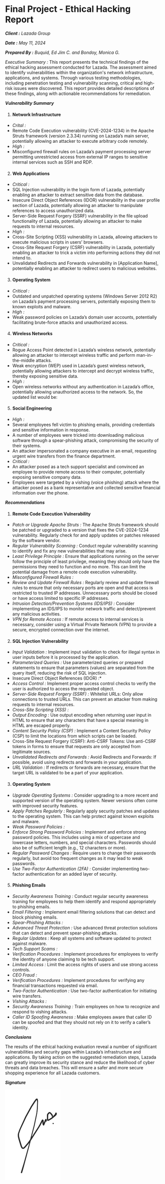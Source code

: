 # Final Project - Ethical Hacking Report
_**Client :**_ *Lazada Group*

_**Date :**_ *May 11, 2024*

_**Prepared By :**_ *Buquid, Ed Jim C. and Bondoy, Monica G.*

_*Executive Summary :*_ This report presents the technical findings of the ethical hacking assessment
conducted for Lazada. The assessment aimed to identify vulnerabilities within the
organization's network infrastructure, applications, and systems. Through various testing methodologies,
including penetration testing and vulnerability scanning, critical and high-risk issues were discovered.
This report provides detailed descriptions of these findings, along with actionable recommendations for
remediation.

_**Vulnerability Summary**_
1.  #### Network Infrastructure ####

* *Crital :*
* Remote Code Execution vulnerability (CVE-2024-1234) in the Apache Struts framework (version 2.3.34) running on Lazada’s main server, potentially allowing an attacker to execute arbitrary code remotely.
* *High :*
* Misconfigured firewall rules on Lazada’s payment processing server permitting unrestricted access from external IP ranges to sensitive internal services such as SSH and RDP.

2.  #### Web Applications ####
   
* *Critical :*
* SQL Injection vulnerability in the login form of Lazada, potentially enabling an attacker to extract sensitive data from the database.
* Insecure Direct Object References (IDOR) vulnerability in the user profile section of Lazada, potentially allowing an attacker to manipulate references to access unauthorized data.
* Server-Side Request Forgery (SSRF) vulnerability in the file upload functionality of Lazada, potentially allowing an attacker to make requests to internal resources.
* *High :*
* Cross-Site Scripting (XSS) vulnerability in Lazada, allowing attackers to execute malicious scripts in users’ browsers.
* Cross-Site Request Forgery (CSRF) vulnerability in Lazada, potentially enabling an attacker to trick a victim into performing actions they did not intend to.
* Unvalidated Redirects and Forwards vulnerability in [Application Name], potentially enabling an attacker to redirect users to malicious websites.



3.  #### Operating System ####

* *Critical :*
* Outdated and unpatched operating systems (Windows Server 2012 R2) on Lazada’s payment processing servers, potentially exposing them to known exploits and malware.
* *High :*
*  Weak password policies on Lazada’s domain user accounts, potentially facilitating brute-force attacks and unauthorized access.


4.  #### Wireless Networks ####

* *Critical :*
* Rogue Access Point detected in Lazada’s wireless network, potentially allowing an attacker to intercept wireless traffic and perform man-in-the-middle attacks.
* Weak encryption (WEP) used in Lazada’s guest wireless network, potentially allowing attackers to intercept and decrypt wireless traffic, thereby exposing sensitive data.
* *High :*
* Open wireless networks without any authentication in Lazada’s office, potentially allowing unauthorized access to the network.
So, the updated list would be:

5.  #### Social Engineering ####

* *High :*
* Several employees fell victim to phishing emails, providing credentials and sensitive information in response.
* A number of employees were tricked into downloading malicious software through a spear-phishing attack, compromising the security of their systems.
* An attacker impersonated a company executive in an email, requesting urgent wire transfers from the finance department.
* *Critical :*
* An attacker posed as a tech support specialist and convinced an employee to provide remote access to their computer, potentially exposing sensitive company data.
* Employees were targeted by a vishing (voice phishing) attack where the attacker posed as a bank representative and collected sensitive financial information over the phone.
   
_**Recommendations**_

1. #### Remote Code Execution Vulnerability ####
   
* *Patch or Upgrade Apache Struts :* The Apache Struts framework should be patched or upgraded to a version that fixes the CVE-2024-1234 vulnerability. Regularly check for and apply updates or patches released by the software vendor.
* *Regular Vulnerability Scanning :* Conduct regular vulnerability scanning to identify and fix any new vulnerabilities that may arise.
* *Least Privilege Principle :* Ensure that applications running on the server follow the principle of least privilege, meaning they should only have the permissions they need to function and no more. This can limit the potential damage from a remote code execution vulnerability.
* *Misconfigured Firewall Rules :*
* *Review and Update Firewall Rules :* Regularly review and update firewall rules to ensure that only necessary ports are open and that access is restricted to trusted IP addresses. Unnecessary ports should be closed or have access limited to specific IP addresses.
* *Intrusion Detection/Prevention Systems (IDS/IPS) :* Consider implementing an IDS/IPS to monitor network traffic and detect/prevent any malicious activities.
* *VPN for Remote Access :* If remote access to internal services is necessary, consider using a Virtual Private Network (VPN) to provide a secure, encrypted connection over the internet.

2.  #### SQL Injection Vulnerability ####

* *Input Validation :* Implement input validation to check for illegal syntax in user inputs before it is processed by the application.
* *Parameterized Queries :* Use parameterized queries or prepared statements to ensure that parameters (values) are separated from the query itself, reducing the risk of SQL injection.
* Insecure Direct Object References (IDOR) :*
* *Access Control :*  Implement proper access control checks to verify the user is authorized to access the requested object.
* *Server-Side Request Forgery (SSRF) :* Whitelist URLs: Only allow connections to trusted URLs. This can prevent an attacker from making requests to internal resources.
* *Cross-Site Scripting (XSS) :*
* *Output Encoding :* Use output encoding when returning user input in HTML to ensure that any characters that have a special meaning in HTML are escaped properly.
* *Content Security Policy (CSP) :* Implement a Content Security Policy (CSP) to limit the locations from which scripts can be loaded.
* Cross-Site Request Forgery (CSRF): Anti-CSRF Tokens: Use anti-CSRF tokens in forms to ensure that requests are only accepted from legitimate sources.
* *Unvalidated Redirects and Forwards :* Avoid Redirects and Forwards: If possible, avoid using redirects and forwards in your application.
* *URL Validation :* If redirects or forwards are necessary, ensure that the target URL is validated to be a part of your application.

3.  #### Operating System ####
   
* *Upgrade Operating Systems :* Consider upgrading to a more recent and supported version of the operating system. Newer versions often come with improved security features.
*  *Apply Patches Regularly :* Regularly apply security patches and updates to the operating system. This can help protect against known exploits and malware.
* *Weak Password Policies :*
* *Enforce Strong Password Policies :* Implement and enforce strong password policies. This includes using a mix of uppercase and lowercase letters, numbers, and special characters. Passwords should also be of sufficient length (e.g., 12 characters or more).
* *Regular Password Changes :* Require users to change their passwords regularly, but avoid too frequent changes as it may lead to weak passwords.
* *Use Two-Factor Authentication (2FA) :* Consider implementing two-factor authentication for an added layer of security.

5.  #### Phishing Emails ####

* *Security Awareness Training :* Conduct regular security awareness training for employees to help them identify and respond appropriately to phishing emails.
* *Email Filtering :* Implement email filtering solutions that can detect and block phishing emails.
* *Spear-Phishing Attacks :*
* *Advanced Threat Protection :* Use advanced threat protection solutions that can detect and prevent spear-phishing attacks.
* *Regular Updates :* Keep all systems and software updated to protect against malware.
* *Tech Support Scams :*
* *Verification Procedures :* Implement procedures for employees to verify the identity of anyone claiming to be tech support.
* *Limited Access :* Limit the access rights of users and use strong access controls.
* *CEO Fraud :*
* *Verification Procedures :* Implement procedures for verifying any financial transactions requested via email.
* *Two-Factor Authentication :* Use two-factor authentication for initiating wire transfers.
* *Vishing Attacks :*
* *Security Awareness Training :* Train employees on how to recognize and respond to vishing attacks.
* *Caller ID Spoofing Awareness :* Make employees aware that caller ID can be spoofed and that they should not rely on it to verify a caller’s identity.

_**Conclusions**_

The results of the ethical hacking evaluation reveal a number of significant vulnerabilities and security gaps within Lazada’s infrastructure and applications. By taking action on the suggested remediation steps, Lazada can greatly improve its security stance and reduce the likelihood of cyber threats and data breaches. This will ensure a safer and more secure shopping experience for all Lazada customers.

_**Signature**_

![signature](img.png)
